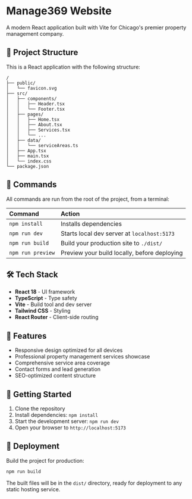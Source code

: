 # Manage369 Website

A modern React application built with Vite for Chicago's premier property management company.

## 🚀 Project Structure

This is a React application with the following structure:

```text
/
├── public/
│   └── favicon.svg
├── src/
│   ├── components/
│   │   ├── Header.tsx
│   │   └── Footer.tsx
│   ├── pages/
│   │   ├── Home.tsx
│   │   ├── About.tsx
│   │   ├── Services.tsx
│   │   └── ...
│   ├── data/
│   │   └── serviceAreas.ts
│   ├── App.tsx
│   ├── main.tsx
│   └── index.css
└── package.json
```

## 🧞 Commands

All commands are run from the root of the project, from a terminal:

| Command                   | Action                                           |
| :------------------------ | :----------------------------------------------- |
| `npm install`             | Installs dependencies                            |
| `npm run dev`             | Starts local dev server at `localhost:5173`     |
| `npm run build`           | Build your production site to `./dist/`         |
| `npm run preview`         | Preview your build locally, before deploying    |

## 🛠️ Tech Stack

- **React 18** - UI framework
- **TypeScript** - Type safety
- **Vite** - Build tool and dev server
- **Tailwind CSS** - Styling
- **React Router** - Client-side routing

## 📱 Features

- Responsive design optimized for all devices
- Professional property management services showcase
- Comprehensive service area coverage
- Contact forms and lead generation
- SEO-optimized content structure

## 🌟 Getting Started

1. Clone the repository
2. Install dependencies: `npm install`
3. Start the development server: `npm run dev`
4. Open your browser to `http://localhost:5173`

## 🚀 Deployment

Build the project for production:

```bash
npm run build
```

The built files will be in the `dist/` directory, ready for deployment to any static hosting service.